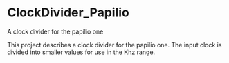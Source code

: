 # ClockDivider_Papilio
A clock divider for the papilio one

This project describes a clock divider for the papilio one. The input clock is divided into smaller values for use in the Khz range.
